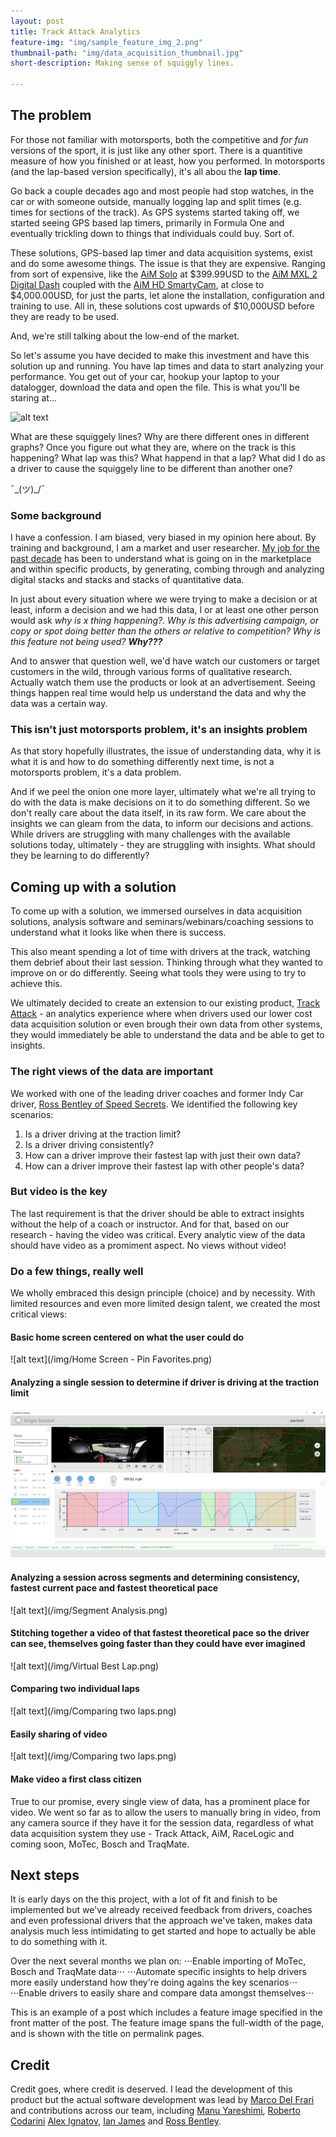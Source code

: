 ```yaml
---
layout: post
title: Track Attack Analytics
feature-img: "img/sample_feature_img_2.png"
thumbnail-path: "img/data_acquisition_thumbnail.jpg"
short-description: Making sense of squiggly lines.

---
```

## The problem
For those not familiar with motorsports, both the competitive and *for fun* versions of the sport, it is just like any other sport.  There is a quantitive measure of how you finished or at least, how you performed.  In motorsports (and the lap-based version specifically), it's all abou the **lap time**.  

Go back a couple decades ago and most people had stop watches, in the car or with someone outside, manually logging lap and split times (e.g. times for sections of the track).  As GPS systems started taking off, we started seeing GPS based lap timers, primarily in Formula One and eventually trickling down to things that individuals could buy.  Sort of.  

These solutions, GPS-based lap timer and data acquisition systems, exist and do some awesome things.  The issue is that they are expensive.  Ranging from sort of expensive, like the [AiM Solo](https://www.pegasusautoracing.com/productdetails.asp?RecId=8780&utm_source=google&utm_medium=cpc&utm_campaign=MC-570&gclid=Cj0KEQjw6uO-BRDbzujwtuzAzfkBEiQAAnhJ0Es6GfE23wPeVE16zCwd40C2hWl5MCcNhYLg9M8tfc8aAj5S8P8HAQ) at $399.99USD to the [AiM MXL 2 Digital Dash](https://www.pegasusautoracing.com/productdetails.asp?RecID=10846) coupled with the [AiM HD SmartyCam](https://www.pegasusautoracing.com/productdetails.asp?RecID=12286), at close to $4,000.00USD, for just the parts, let alone the installation, configuration and training to use.  All in, these solutions cost upwards of $10,000USD before they are ready to be used.

And, we're still talking about the low-end of the market.  

So let's assume you have decided to make this investment and have this solution up and running.  You have lap times and data to start analyzing your performance.  You get out of your car, hookup your laptop to your datalogger, download the data and open the file.  This is what you'll be staring at...

![alt text](http://www.epicscore.com/online/AIM-Data-Analysis.jpg "Squiggley lines - what do the mean?")

What are these squiggely lines?  Why are there different ones in different graphs?  Once you figure out what they are, where on the track is this happening?  What lap was this?  What happend in that a lap?  What did I do as a driver to cause the squiggely line to be different than another one?

¯\_(ツ)_/¯

### Some background

I have a confession. I am biased, very biased in my opinion here about.  By training and background, I am a market and user researcher.  [My job for the past decade](https://www.linkedin.com/in/gaguilar1) has been to understand what is going on in the marketplace and within specific products, by generating, combing through and analyzing digital stacks and stacks and stacks of quantitative data.

In just about every situation where we were trying to make a decision or at least, inform a decision and we had this data, I or at least one other person would ask *why is x thing happening?.  Why is this advertising campaign, or copy or spot doing better than the others or relative to competition?  Why is this feature not being used?*  **_Why???_**

And to answer that question well, we'd have watch our customers or target customers in the wild, through various forms of qualitative research.  Actually watch them use the products or look at an advertisement.  Seeing things happen real time would help us understand the data and why the data was a certain way.

### This isn't just motorsports problem, it's an insights problem

As that story hopefully illustrates, the issue of understanding data, why it is what it is and how to do something differently next time, is not a motorsports problem, it's a data problem.  

And if we peel the onion one more layer, ultimately what we're all trying to do with the data is make decisions on it to do something different.  So we don't really care about the data itself, in its raw form.  We care about the insights we can gleam from the data, to inform our decisions and actions.  While drivers are struggling with many challenges with the available solutions today, ultimately - they are struggling with insights.  What should they be learning to do differently?

## Coming up with a solution

To come up with a solution, we immersed ourselves in data acquisition solutions, analysis software and seminars/webinars/coaching sessions to understand what it looks like when there is success. 

This also meant spending a lot of time with drivers at the track, watching them debrief about their last session.  Thinking through what they wanted to improve on or do differently.  Seeing what tools they were using to try to achieve this.

We ultimately decided to create an extension to our existing product, [Track Attack](http://www.trackattackapp.com) - an analytics experience where when drivers used our lower cost data acquisition solution or even brough their own data from other systems, they would immediately be able to understand the data and be able to get to insights. 

### The right views of the data are important

We worked with one of the leading driver coaches and former Indy Car driver, [Ross Bentley of Speed Secrets](https://speedsecrets.com/).  We identified the following key scenarios:
1. Is a driver driving at the traction limit?
2. Is a driver driving consistently?
3. How can a driver improve their fastest lap with just their own data?
4. How can a driver improve their fastest lap with other people's data?

### But video is the key

The last requirement is that the driver should be able to extract insights without the help of a coach or instructor.  And for that, based on our research - having the video was critical.  Every analytic view of the data should have video as a promiment aspect.  No views without video!

### Do a few things, really well

We wholly embraced this design principle (choice) and by necessity.  With limited resources and even more limited design talent, we created the most critical views:

#### Basic home screen centered on what the user could do

![alt text](/img/Home Screen - Pin Favorites.png)

#### Analyzing a single session to determine if driver is driving at the traction limit

![alt text](/img/track_attack_analytics_single_session_view.png)

#### Analyzing a session across segments and determining consistency, fastest current pace and fastest theoretical pace

![alt text](/img/Segment Analysis.png)

#### Stitching together a video of that fastest theoretical pace so the driver can see, themselves going faster than they could have ever imagined

![alt text](/img/Virtual Best Lap.png)

#### Comparing two individual laps

![alt text](/img/Comparing two laps.png)

#### Easily sharing of video 

![alt text](/img/Comparing two laps.png)

#### Make video a first class citizen

True to our promise, every single view of data, has a prominent place for video.  We went so far as to allow the users to manually bring in video, from any camera source if they have it for the session data, regardless of what data acquisition system they use - Track Attack, AiM, RaceLogic and coming soon, MoTec, Bosch and TraqMate.

## Next steps

It is early days on the this project, with a lot of fit and finish to be implemented but we've already received feedback from drivers, coaches and even professional drivers that the approach we've taken, makes data analysis much less intimidating to get started and hope to actually be able to do something with it.

Over the next several months we plan on:
⋅⋅⋅Enable importing of MoTec, Bosch and TraqMate data⋅⋅⋅
⋅⋅⋅Automate specific insights to help drivers more easily understand how they're doing agains the key scenarios⋅⋅⋅
⋅⋅⋅Enable drivers to easily share and compare data amongst themselves⋅⋅⋅

This is an example of a post which includes a feature image specified in the front matter of the post. The feature image spans the full-width of the page, and is shown with the title on permalink pages.

## Credit

Credit goes, where credit is deserved.  I lead the development of this product but the actual software development was lead by [Marco Del Frari](https://it.linkedin.com/in/marcodelfrari) and contributions across our team, including [Manu Yareshimi](https://www.linkedin.com/in/manuyareshimi), [Roberto Codarini](https://it.linkedin.com/in/robertocodarini) [Alex Ignatov](https://ua.linkedin.com/in/alexignatov/en), [Ian James](https://www.linkedin.com/in/ian-james-22462317) and [Ross Bentley](https://www.linkedin.com/in/rossbentley).

